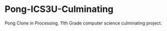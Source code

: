 # Pong-ICS3U-Culminating
 Pong Clone in Processing. 11th Grade computer science culminating project.
